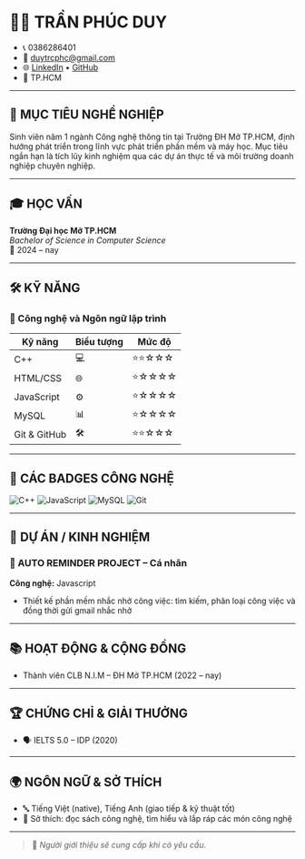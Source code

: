 # 🧑‍💻 TRẦN PHÚC DUY

- 📞 0386286401  
- 📧 duytrcphc@gmail.com  
- 🌐 [LinkedIn](https://www.linkedin.com/in/phucduy8626/) • [GitHub]((https://github.com/nhoxmon))  
- 📍 TP.HCM

---

## 🎯 MỤC TIÊU NGHỀ NGHIỆP

Sinh viên năm 1 ngành Công nghệ thông tin tại Trường ĐH Mở TP.HCM, định hướng phát triển trong lĩnh vực phát triển phần mềm và máy học. Mục tiêu ngắn hạn là tích lũy kinh nghiệm qua các dự án thực tế và môi trường doanh nghiệp chuyên nghiệp.

---

## 🎓 HỌC VẤN

**Trường Đại học Mở TP.HCM**  
_Bachelor of Science in Computer Science_  
📅 2024 – nay  

---

## 🛠️ KỸ NĂNG

### 🔧 Công nghệ và Ngôn ngữ lập trình

| Kỹ năng                  | Biểu tượng | Mức độ       |
|--------------------------|------------|--------------|
| C++                      | 💻         | ⭐⭐☆☆☆        |
| HTML/CSS                 | 🌐         | ⭐☆☆☆☆        |
| JavaScript               | ⚙️         | ⭐☆☆☆☆        |
| MySQL                    | 📊         | ⭐☆☆☆☆        |
| Git & GitHub             | 🛠         | ⭐⭐☆☆☆        |



---

## 🧪 CÁC BADGES CÔNG NGHỆ

![C++](https://img.shields.io/badge/C++-00599C?style=flat&logo=c%2B%2B&logoColor=white)
![JavaScript](https://img.shields.io/badge/JavaScript-F7DF1E?style=flat&logo=javascript&logoColor=black)
![MySQL](https://img.shields.io/badge/MySQL-4479A1?style=flat&logo=mysql&logoColor=white)
![Git](https://img.shields.io/badge/Git-F05032?style=flat&logo=git&logoColor=white)

---
## 💼 DỰ ÁN / KINH NGHIỆM

### 📌 AUTO REMINDER PROJECT – Cá nhân  
**Công nghệ:** Javascript  
- Thiết kế phần mềm nhắc nhở công việc: tìm kiếm, phân loại công việc và đồng thời gửi gmail nhắc nhở  

---

## 📚 HOẠT ĐỘNG & CỘNG ĐỒNG

- Thành viên CLB N.I.M – ĐH Mở TP.HCM (2022 – nay)  

---

## 🏆 CHỨNG CHỈ & GIẢI THƯỞNG

- 🗣 IELTS 5.0 – IDP (2020)

---

## 🌍 NGÔN NGỮ & SỞ THÍCH

- 🔤 Tiếng Việt (native), Tiếng Anh (giao tiếp & kỹ thuật tốt)  
- 🧠 Sở thích: đọc sách công nghệ, tìm hiểu và lắp ráp các món công nghệ  

---

> 📌 *Người giới thiệu sẽ cung cấp khi có yêu cầu.*
